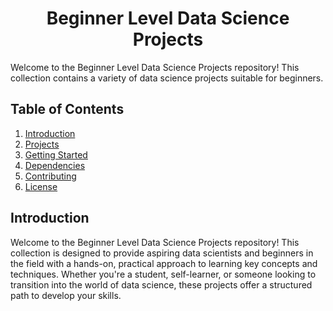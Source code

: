 <h1 align="center">Beginner Level Data Science Projects</h1>

Welcome to the Beginner Level Data Science Projects repository! This collection contains a variety of data science projects suitable for beginners.

## Table of Contents
1. [Introduction](#introduction)
2. [Projects](#projects)
3. [Getting Started](#getting-started)
4. [Dependencies](#dependencies)
5. [Contributing](#contributing)
6. [License](#license)


## Introduction

Welcome to the Beginner Level Data Science Projects repository! This collection is designed to provide aspiring data scientists and beginners in the field with a hands-on, practical approach to learning key concepts and techniques. Whether you're a student, self-learner, or someone looking to transition into the world of data science, these projects offer a structured path to develop your skills.
